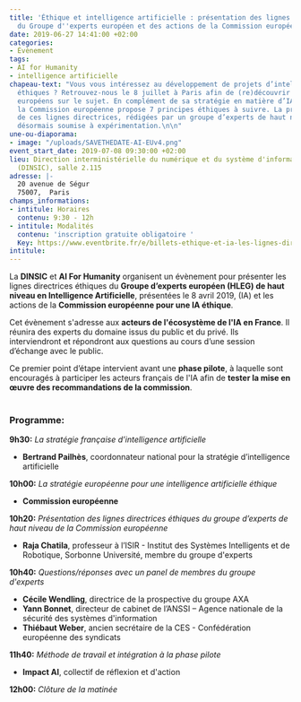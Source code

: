 ```yaml
---
title: 'Éthique et intelligence artificielle : présentation des lignes directrices
  du Groupe d''experts européen et des actions de la Commission européenne'
date: 2019-06-27 14:41:00 +02:00
categories:
- Évènement
tags:
- AI for Humanity
- intelligence artificielle
chapeau-text: "Vous vous intéressez au développement de projets d’intelligence artificielle
  éthiques ? Retrouvez-nous le 8 juillet à Paris afin de (re)découvrir les travaux
  européens sur le sujet. En complément de sa stratégie en matière d’IA d'avril 2018,
  la Commission européenne propose 7 principes éthiques à suivre. La première version
  de ces lignes directrices, rédigées par un groupe d’experts de haut niveau, est
  désormais soumise à expérimentation.\n\n"
une-ou-diaporama:
- image: "/uploads/SAVETHEDATE-AI-EUv4.png"
event_start_date: 2019-07-08 09:30:00 +02:00
lieu: Direction interministérielle du numérique et du système d'information de l'État
  (DINSIC), salle 2.115
adresse: |-
  20 avenue de Ségur
  75007,  Paris
champs_informations:
- intitule: Horaires
  contenu: 9:30 - 12h
- intitule: Modalités
  contenu: 'inscription gratuite obligatoire '
  Key: https://www.eventbrite.fr/e/billets-ethique-et-ia-les-lignes-directrices-de-la-commission-europeenne-62917916181
intitule: 
---
```


La **DINSIC** et **AI For Humanity** organisent un évènement pour présenter les lignes directrices éthiques du **Groupe d’experts européen (HLEG) de haut niveau en Intelligence Artificielle**, présentées le 8 avril 2019, (IA) et les actions de la **Commission européenne pour une IA éthique**.

Cet évènement s'adresse aux **acteurs de l'écosystème de l'IA en France**. Il réunira des experts du domaine issus du public et du privé. Ils interviendront et répondront aux questions au cours d’une session d’échange avec le public.  

Ce premier point d’étape intervient avant une **phase pilote**, à laquelle sont encouragés à participer les acteurs français de l'IA afin de **tester la mise en œuvre des recommandations de la commission**.  
<br>
### Programme:

**9h30:** *La stratégie française d’intelligence artificielle*
 * **Bertrand Pailhès**, coordonnateur national pour la stratégie d’intelligence artificielle 


**10h00:** *La stratégie européenne pour une intelligence artificielle éthique*
 * **Commission européenne**


**10h20:** *Présentation des lignes directrices éthiques du groupe d’experts de haut niveau de la Commission européenne*
 * **Raja Chatila**, professeur à l’ISIR - Institut des Systèmes Intelligents et de Robotique, Sorbonne Université, membre du groupe d'experts


**10h40:** *Questions/réponses avec un panel de membres du groupe d'experts*
 * **Cécile Wendling**, directrice de la prospective du groupe AXA
 * **Yann Bonnet**, directeur de cabinet de l’ANSSI – Agence nationale de la sécurité des systèmes d'information
 * **Thiébaut Weber**, ancien secrétaire de la CES - Confédération européenne des syndicats


**11h40:** *Méthode de travail et intégration à la phase pilote* 
 * **Impact AI**, collectif de réflexion et d'action


**12h00:** *Clôture de la matinée* 



